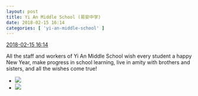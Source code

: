 ```yaml
---
layout: post
title: Yi An Middle School (易安中学)
date: 2018-02-15 16:14
categories: [ 'yi-an-middle-school' ]
---
```


<div class="weibo-info">
  <a href="https://weibo.com/6074218720/G3eS3tdJW">2018-02-15 16:14</a>
</div>

All the staff and workers of Yi An Middle School wish every student a happy New Year, make progress in school learning, live in amity with brothers and sisters, and all the wishes come true!

<!-- more -->

<ul class="weibo-pic-list-1">
  <li class="weibo-pic">
    <a href="http://wx3.sinaimg.cn/mw690/006D4NLGgy1foh75totdaj30qo11rthr.jpg"><img src="http://wx3.sinaimg.cn/thumb150/006D4NLGgy1foh75totdaj30qo11rthr.jpg"/></a>
  </li>
  <li class="weibo-pic">
    <a href="http://wx3.sinaimg.cn/mw690/006D4NLGgy1foh75u8qbxj305f05c74c.jpg"><img src="http://wx3.sinaimg.cn/thumb150/006D4NLGgy1foh75u8qbxj305f05c74c.jpg"/></a>
  </li>
</ul>
